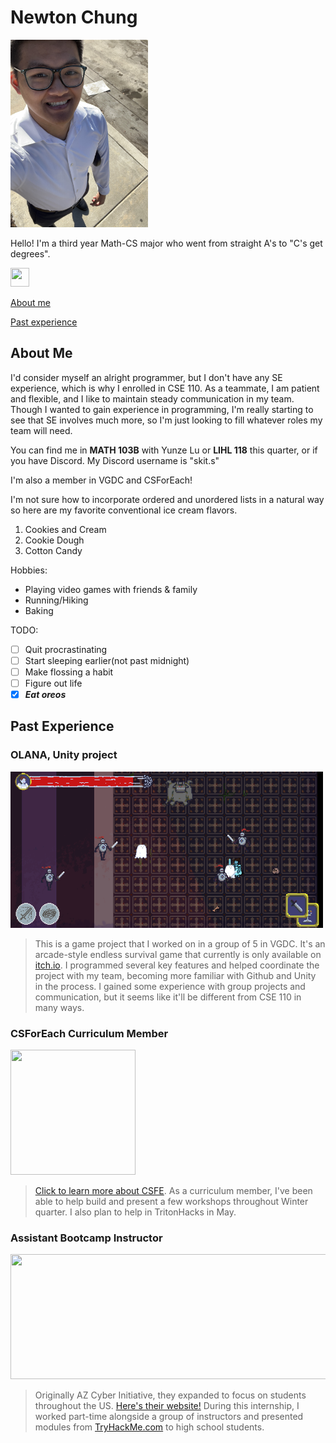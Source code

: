 # Newton Chung 
<img src="images/TCWGlobal_Selfie.jpg" title="I stepped in dog poop after taking this picture" height="300" width="220">

Hello! I'm a third year Math-CS major who went from straight A's to "C's get degrees".

<img src="https://www.dictionary.com/e/wp-content/uploads/2018/03/This-is-Fine-300x300.jpg" height="30" width="30">

[About me](https://newtonlc.github.io/CSE110/#about-me)

[Past experience](https://newtonlc.github.io/CSE110/#past-experience)

## About Me

I'd consider myself an alright programmer, but I don't have any SE experience, which is why I enrolled in CSE 110.
As a teammate, I am patient and flexible, and I like to maintain steady communication in my team. Though I wanted to gain experience in programming,
I'm really starting to see that SE involves much more, so I'm just looking to fill whatever roles my team will need.

You can find me in **MATH 103B** with Yunze Lu or **LIHL 118** this quarter, or if you have Discord. My Discord username is "skit.s"

I'm also a member in VGDC and CSForEach!

I'm not sure how to incorporate ordered and unordered lists in a natural way so here are my favorite conventional ice cream flavors.
1. Cookies and Cream
2. Cookie Dough
3. Cotton Candy

Hobbies:
- Playing video games with friends & family
- Running/Hiking
- Baking

TODO:
- [ ] Quit procrastinating
- [ ] Start sleeping earlier(not past midnight)
- [ ] Make flossing a habit
- [ ] Figure out life
- [x] **_Eat oreos_**

## Past Experience

### OLANA, Unity project
<img src="images/OLANA_Pic.png" height="250" width="500">

> This is a game project that I worked on in a group of 5 in VGDC. It's an arcade-style endless survival game that currently is only available on [itch.io](https://newtonlc.itch.io/olana). I programmed several key features and helped coordinate the project with my team, becoming more familiar with Github and Unity in the process. I gained some experience with group projects and communication, but it seems like it'll be different from CSE 110 in many ways.

### CSForEach Curriculum Member
<img src="https://media.licdn.com/dms/image/D560BAQH3kPNA1oERmg/company-logo_200_200/0/1707112823547/csforeach_logo?e=2147483647&v=beta&t=4JznBLJ1IvAsKqVZ15IHAFxOyyf5VUPAP5_FePjhb6s" height="200" width="200">

> [Click to learn more about CSFE](https://www.csforeach.org/). As a curriculum member, I've been able to help build and present a few workshops throughout Winter quarter. I also plan to help in TritonHacks in May.

### Assistant Bootcamp Instructor
<img src="https://i0.wp.com/azcyber.org/wp-content/uploads/2024/02/US-CYBER-Initiative-Logo.png?resize=1080%2C327&ssl=1" height="200" width="600">

> Originally AZ Cyber Initiative, they expanded to focus on students throughout the US. [Here's their website!](https://azcyber.org/) During this internship, I worked part-time alongside a group of instructors and presented modules from [TryHackMe.com](https://tryhackme.com/) to high school students.
